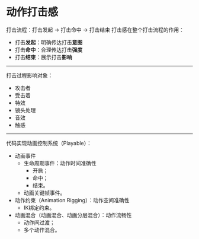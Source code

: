 # 动作打击感
打击流程：打击发起 -> 打击命中 -> 打击结束
打击感在整个打击流程的作用：
- 打击**发起**：明确传达打击**意图**
- 打击**命中**：合理传达打击**强度**
- 打击**结束**：展示打击**影响**
***
打击过程影响对象：
- 攻击者
- 受击着
- 特效
- 镜头处理
- 音效
- 触感
***
代码实现动画控制系统（Playable）：
- 动画事件
  - 生命周期事件：动作时间准确性
    - 开启；
    - 命中；
    - 结束。
  - 动画关键帧事件。   
- 动作约束（Animation Rigging）：动作空间准确性
  - IK绑定约束。
- 动画混合（动画混合、动画分层混合）：动作流畅性
  - 动作间过渡；
  - 多个动作混合。 
